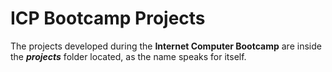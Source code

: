 # ICP Bootcamp Projects
The projects developed during the **Internet Computer Bootcamp** are inside the ***projects*** folder located, as the name speaks for itself.
